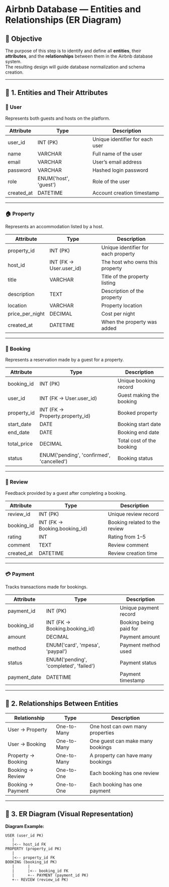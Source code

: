 # Airbnb Database — Entities and Relationships (ER Diagram)

## 🎯 Objective
The purpose of this step is to identify and define all **entities**, their **attributes**, and the **relationships** between them in the Airbnb database system.  
The resulting design will guide database normalization and schema creation.

---

## 🧱 1. Entities and Their Attributes

### 🧍 User
Represents both guests and hosts on the platform.

| Attribute | Type | Description |
|------------|------|--------------|
| user_id | INT (PK) | Unique identifier for each user |
| name | VARCHAR | Full name of the user |
| email | VARCHAR | User’s email address |
| password | VARCHAR | Hashed login password |
| role | ENUM('host', 'guest') | Role of the user |
| created_at | DATETIME | Account creation timestamp |

---

### 🏠 Property
Represents an accommodation listed by a host.

| Attribute | Type | Description |
|------------|------|--------------|
| property_id | INT (PK) | Unique identifier for each property |
| host_id | INT (FK → User.user_id) | The host who owns this property |
| title | VARCHAR | Title of the property listing |
| description | TEXT | Description of the property |
| location | VARCHAR | Property location |
| price_per_night | DECIMAL | Cost per night |
| created_at | DATETIME | When the property was added |

---

### 📅 Booking
Represents a reservation made by a guest for a property.

| Attribute | Type | Description |
|------------|------|--------------|
| booking_id | INT (PK) | Unique booking record |
| user_id | INT (FK → User.user_id) | Guest making the booking |
| property_id | INT (FK → Property.property_id) | Booked property |
| start_date | DATE | Booking start date |
| end_date | DATE | Booking end date |
| total_price | DECIMAL | Total cost of the booking |
| status | ENUM('pending', 'confirmed', 'cancelled') | Booking status |

---

### 💬 Review
Feedback provided by a guest after completing a booking.

| Attribute | Type | Description |
|------------|------|--------------|
| review_id | INT (PK) | Unique review record |
| booking_id | INT (FK → Booking.booking_id) | Booking related to the review |
| rating | INT | Rating from 1–5 |
| comment | TEXT | Review comment |
| created_at | DATETIME | Review creation time |

---

### 💳 Payment
Tracks transactions made for bookings.

| Attribute | Type | Description |
|------------|------|--------------|
| payment_id | INT (PK) | Unique payment record |
| booking_id | INT (FK → Booking.booking_id) | Booking being paid for |
| amount | DECIMAL | Payment amount |
| method | ENUM('card', 'mpesa', 'paypal') | Payment method used |
| status | ENUM('pending', 'completed', 'failed') | Payment status |
| payment_date | DATETIME | Payment timestamp |

---

## 🔗 2. Relationships Between Entities

| Relationship | Type | Description |
|---------------|------|-------------|
| User → Property | One-to-Many | One host can own many properties |
| User → Booking | One-to-Many | One guest can make many bookings |
| Property → Booking | One-to-Many | A property can have many bookings |
| Booking → Review | One-to-One | Each booking has one review |
| Booking → Payment | One-to-One | Each booking has one payment |

---

## 🧩 3. ER Diagram (Visual Representation)

**Diagram Example:**
```text
USER (user_id PK)
   |
   |<-- host_id FK
PROPERTY (property_id PK)
   |
   |<-- property_id FK
BOOKING (booking_id PK)
   |      |
   |      |<-- booking_id FK
   |      +-- PAYMENT (payment_id PK)
   +-- REVIEW (review_id PK)

